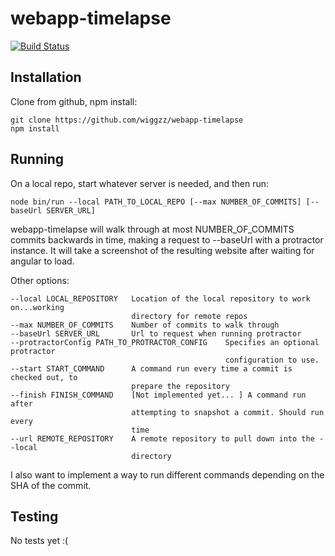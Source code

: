 # webapp-timelapse

[![Build Status](https://secure.travis-ci.org/wiggzz/webapp-timelapse.png?branch=master)](http://travis-ci.org/wiggzz/webapp-timelapse)


## Installation

Clone from github, npm install:

```
git clone https://github.com/wiggzz/webapp-timelapse
npm install
```

## Running

On a local repo, start whatever server is needed, and then run:

```
node bin/run --local PATH_TO_LOCAL_REPO [--max NUMBER_OF_COMMITS] [--baseUrl SERVER_URL]
```

webapp-timelapse will walk through at most NUMBER_OF_COMMITS commits backwards in time, making a request to --baseUrl with a protractor instance.  It will take a screenshot of the resulting website after waiting for angular to load.

Other options:

```
--local LOCAL_REPOSITORY   Location of the local repository to work on...working
                           directory for remote repos
--max NUMBER_OF_COMMITS    Number of commits to walk through
--baseUrl SERVER_URL       Url to request when running protractor
--protractorConfig PATH_TO_PROTRACTOR_CONFIG    Specifies an optional protractor
                                                configuration to use.
--start START_COMMAND      A command run every time a commit is checked out, to
                           prepare the repository
--finish FINISH_COMMAND    [Not implemented yet... ] A command run after
                           attempting to snapshot a commit. Should run every
                           time
--url REMOTE_REPOSITORY    A remote repository to pull down into the --local
                           directory
```

I also want to implement a way to run different commands depending on the SHA of the commit.

## Testing

No tests yet :(
